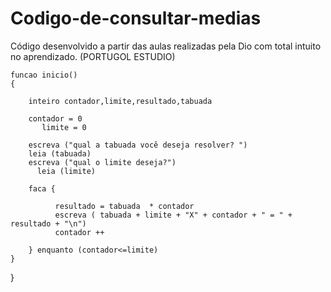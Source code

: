 # Codigo-de-consultar-medias
Código desenvolvido a partir das aulas realizadas pela Dio com total intuito no aprendizado. (PORTUGOL ESTUDIO)



	
	funcao inicio()
	{
	
		inteiro contador,limite,resultado,tabuada
		
		contador = 0
           limite = 0

		escreva ("qual a tabuada você deseja resolver? ") 
		leia (tabuada)
		escreva ("qual o limite deseja?")
          leia (limite)
		
		faca {

		      resultado = tabuada  * contador 
		      escreva ( tabuada + limite + "X" + contador + " = " + resultado + "\n")
		      contador ++
			
		} enquanto (contador<=limite)
	}
}

